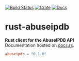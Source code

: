 [![Build Status](https://travis-ci.org/avitex/rust-abuseipdb.svg)](https://travis-ci.org/avitex/rust-abuseipdb)
[![Crate](https://img.shields.io/crates/v/abuseipdb.svg)](https://crates.io/crates/abuseipdb)
[![Docs](https://docs.rs/abuseipdb/badge.svg)](https://docs.rs/abuseipdb)

# rust-abuseipdb

**Rust client for the AbuseIPDB API**  
Documentation hosted on [docs.rs](https://docs.rs/abuseipdb).

```toml
abuseipdb = "0.1.0"
```